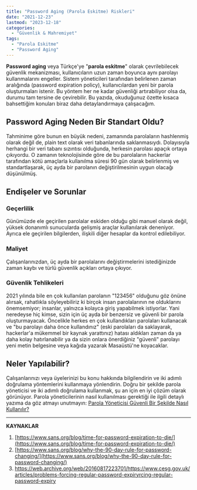 ```yaml
---
title: "Password Aging (Parola Eskitme) Riskleri"
date: "2021-12-23"
lastmod: "2023-12-18"
categories: 
  - "Güvenlik & Mahremiyet"
tags: 
  - "Parola Eskitme"
  - "Password Aging"
---
```


**Password aging** veya Türkçe'ye "**parola eskitme**" olarak çevrilebilecek güvenlik mekanizması, kullanıcıların uzun zaman boyunca aynı parolayı kullanmalarını engeller. Sistem yöneticileri tarafından belirlenen zaman aralığında (password expiration policy), kullanıcılardan yeni bir parola oluşturmaları istenir. Bu yöntem her ne kadar güvenliği artırabiliyor olsa da, durumu tam tersine de çevirebilir. Bu yazıda, okuduğunuz özette kısaca bahsettiğim konuları biraz daha detaylandırmaya çalışacağım.

## Password Aging Neden Bir Standart Oldu?

Tahminime göre bunun en büyük nedeni, zamanında parolaların hashlenmiş olarak değil de, plain text olarak veri tabanlarında saklanmasıydı. Dolayısıyla herhangi bir veri tabanı sızıntısı olduğunda, herkesin parolası apaçık ortaya çıkıyordu. O zamanın teknolojisinde göre de bu parolaların hackerlar tarafından kötü amaçlarla kullanılma süresi 90 gün olarak belirlenmiş ve standartlaşarak, üç ayda bir parolanın değiştirilmesinin uygun olacağı düşünülmüş.

## Endişeler ve Sorunlar

### Geçerlilik

Günümüzde ele geçirilen parolalar eskiden olduğu gibi manuel olarak değil, yüksek donanımlı sunucularda gelişmiş araçlar kullanılarak deneniyor. Ayrıca ele geçirilen bilgilerden, ilişkili diğer hesaplar da kontrol edilebiliyor.

### Maliyet

Çalışanlarınızdan, üç ayda bir parolalarını değiştirmelerini istediğinizde zaman kaybı ve türlü güvenlik açıkları ortaya çıkıyor.

### Güvenlik Tehlikeleri

2021 yılında bile en çok kullanılan parolanın "123456" olduğunu göz önüne alırsak, rahatlıkla söyleyebiliriz ki birçok insan parolalarının ne olduklarını önemsemiyor; insanlar, yalnızca kolayca giriş yapabilmek istiyorlar. Yani neredeyse hiç kimse, sizin için üç ayda bir benzersiz ve güvenli bir parola oluşturmayacak. Öncelikle herkes en çok kullandıkları parolaları kullanacak ve "bu parolayı daha önce kullandınız" (eski parolaları da saklayarak, hackerlar'a mükemmel bir kaynak yarattınız) hatası aldıkları zaman da ya daha kolay hatırlanabilir ya da sizin onlara önerdiğiniz "güvenli" parolayı yeni metin belgesine veya kağıda yazarak Masaüstü'ne koyacaklar.

## Neler Yapılabilir?

Çalışanlarınızı veya üyelerinizi bu konu hakkında bilgilendirin ve iki adımlı doğrulama yöntemlerini kullanmaya yönlendirin. Doğru bir şekilde parola yöneticisi ve iki adımlı doğrulama kullanmak, şu an için en iyi çözüm olarak görünüyor. Parola yöneticilerinin nasıl kullanılması gerektiği ile ilgili detaylı yazıma da göz atmayı unutmayın: [Parola Yöneticisi Güvenli Bir Şekilde Nasıl Kullanılır?](https://furuy.com/guvenli-parola-yoneticisi/)

* * *

**KAYNAKLAR**

1. [https://www.sans.org/blog/time-for-password-expiration-to-die/](https://www.sans.org/blog/time-for-password-expiration-to-die/)
2. [https://www.sans.org/blog/why-the-90-day-rule-for-password-changing/](https://www.sans.org/blog/why-the-90-day-rule-for-password-changing/)
3. https://web.archive.org/web/20160817223701/https://www.cesg.gov.uk/articles/problems-forcing-regular-password-expiryrcing-regular-password-expiry
